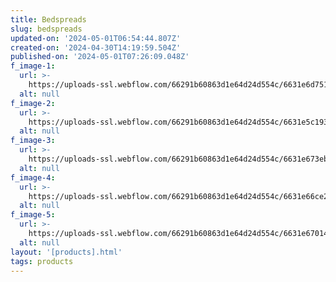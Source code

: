 ```yaml
---
title: Bedspreads
slug: bedspreads
updated-on: '2024-05-01T06:54:44.807Z'
created-on: '2024-04-30T14:19:59.504Z'
published-on: '2024-05-01T07:26:09.048Z'
f_image-1:
  url: >-
    https://uploads-ssl.webflow.com/66291b60863d1e64d24d554c/6631e6d7516544ad2f59144a_petal-soft-quilted-bed-cover-blue-ethnic-100-cotton-king-size-bedspread-773623.webp
  alt: null
f_image-2:
  url: >-
    https://uploads-ssl.webflow.com/66291b60863d1e64d24d554c/6631e5c19394b09c7f2d8d72_sh0009660_1.webp
  alt: null
f_image-3:
  url: >-
    https://uploads-ssl.webflow.com/66291b60863d1e64d24d554c/6631e673eb2671bc12a0a265_8120DZVwuyL._AC_UF894%2C1000_QL80_.jpg
  alt: null
f_image-4:
  url: >-
    https://uploads-ssl.webflow.com/66291b60863d1e64d24d554c/6631e66ce2b8d0454444aca9_81RSD5uyxXL.jpg
  alt: null
f_image-5:
  url: >-
    https://uploads-ssl.webflow.com/66291b60863d1e64d24d554c/6631e6701402f8eb83df2926_810XGrz3rNL.jpg
  alt: null
layout: '[products].html'
tags: products
---
```



